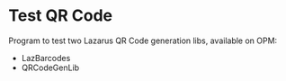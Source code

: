# Test QR Code

Program to test two Lazarus QR Code generation libs, available on OPM:

* LazBarcodes
* QRCodeGenLib
